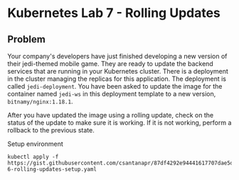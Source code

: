 # Kubernetes Lab 7 - Rolling Updates

## Problem

Your company's developers have just finished developing a new version of their jedi-themed mobile game. They are ready to update the backend services that are running in your Kubernetes cluster. There is a deployment in the cluster managing the replicas for this application. The deployment is called `jedi-deployment`. You have been asked to update the image for the container named `jedi-ws` in this deployment template to a new version, `bitnamy/nginx:1.18.1`.

After you have updated the image using a rolling update, check on the status of the update to make sure it is working. If it is not working, perform a rollback to the previous state.

Setup environment

```
kubectl apply -f https://gist.githubusercontent.com/csantanapr/87df4292e94441617707dae5de488cf4/raw/cb515f7bae77a3f0e76fdc7f6aa0f4e89cc5fec7/lab-6-rolling-updates-setup.yaml
```
